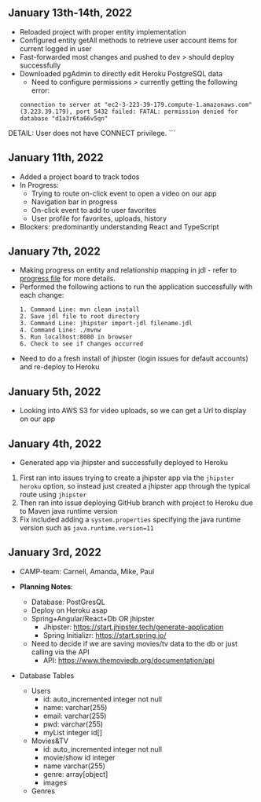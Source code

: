 ## January 13th-14th, 2022
* Reloaded project with proper entity implementation
* Configured entity getAll methods to retrieve user account items for current logged in user
* Fast-forwarded most changes and pushed to dev > should deploy successfully
* Downloaded pgAdmin to directly edit Heroku PostgreSQL data
  - Need to configure permissions > currently getting the following error:
  ```
  connection to server at "ec2-3-223-39-179.compute-1.amazonaws.com" (3.223.39.179), port 5432 failed: FATAL: permission denied for database "d1a3r6ta66v5qn"
DETAIL: User does not have CONNECT privilege.
    ```

## January 11th, 2022
* Added a project board to track todos
* In Progress:
    - Trying to route on-click event to open a video on our app
    - Navigation bar in progress
    - On-click event to add to user favorites
    - User profile for favorites, uploads, history
* Blockers: predominantly understanding React and TypeScript

## January 7th, 2022
* Making progress on entity and relationship mapping in jdl - refer to [progress file](jdl-entity-files/jdl-progress-log.md) for more details.
* Performed the following actions to run the application successfully with each change:
    ```
    1. Command Line: mvn clean install
    2. Save jdl file to root directory
    3. Command Line: jhipster import-jdl filename.jdl
    4. Command Line: ./mvnw
    5. Run localhost:8080 in browser
    6. Check to see if changes occurred
    ```
* Need to do a fresh install of jhipster (login issues for default accounts) and re-deploy to Heroku

## January 5th, 2022
* Looking into AWS S3 for video uploads, so we can get a Url to display on our app

## January 4th, 2022
* Generated app via jhipster and successfully deployed to Heroku
1. First ran into issues trying to create a jhipster app via the `jhipster heroku` option, so instead just created a jhipster app through the typical route using `jhipster`
2. Then ran into issue deploying GitHub branch with project to Heroku due to Maven java runtime version
2. Fix included adding a `system.properties` specifying the java runtime version such as `java.runtime.version=11`

## January 3rd, 2022
* CAMP-team: Carnell, Amanda, Mike, Paul

* **Planning Notes**:
    * Database: PostGresQL
    * Deploy on Heroku asap
    * Spring+Angular/React+Db OR jhipster
        - Jhipster: https://start.jhipster.tech/generate-application
        - Spring Initializr: https://start.spring.io/
    * Need to decide if we are saving movies/tv data to the db or just calling via the API
        - API: https://www.themoviedb.org/documentation/api

* Database Tables
    * Users
        - id: auto_incremented integer not null
        - name: varchar(255)
        - email: varchar(255)
        - pwd: varchar(255)
        - myList integer id[]
    * Movies&TV
        - id: auto_incremented integer not null
        - movie/show id integer
        - name varchar(255)
        - genre: array[object]
        - images
    * Genres
